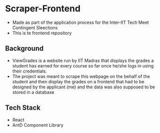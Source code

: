 # Scraper-Frontend
- Made as part of the application process for the Inter-IIT Tech Meet Contingent Sleections
- This is te frontend repository

## Background
- ViewGrades is a website run by IIT Madras that displays the grades a student has earned for every course so far once he/she logs in using their credentials.
- The project was meant to scrape this webpage on the behalf of the student and then display the grades on a frontend that had to be designed by the applicant (me) 
and the data was also supposed to be stored in a database

## Tech Stack
- React
- AntD Component Library
